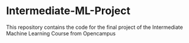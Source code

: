 # Intermediate-ML-Project
This repository contains the code for the final project of the Intermediate Machine Learning Course from Opencampus
